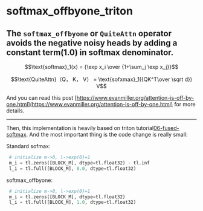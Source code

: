 # softmax_offbyone_triton
## The `softmax_offbyone` or `QuiteAttn` operator avoids the negative noisy heads by adding a constant term(1.0) in softmax denominator.

$$\text{softmax}_1(x) = {\exp x_i \over {1+\sum_j \exp x_j}}$$

$$\text{QuiteAttn}（Q， K， V） = \text{sofxmax}_1({QK^T\over \sqrt d}) V$$

And you can read this post [https://www.evanmiller.org/attention-is-off-by-one.html](https://www.evanmiller.org/attention-is-off-by-one.html) for more details.

------



Then, this implementation is heavily based on triton tutorial[06-fused-softmax](https://triton-lang.org/main/getting-started/tutorials/06-fused-attention.html).
And the most important thing is the code change is really small:

Standard sofmax:

```python
 # initialize m->0, l->exp(0)=1
 m_i = tl.zeros([BLOCK_M], dtype=tl.float32) - tl.inf
 l_i = tl.full([BLOCK_M], 0.0, dtype=tl.float32)
```

softmax_offbyone:

```python
 # initialize m->0, l->exp(0)=1
 m_i = tl.zeros([BLOCK_M], dtype=tl.float32)
 l_i = tl.full([BLOCK_M], 1.0, dtype=tl.float32)
```



